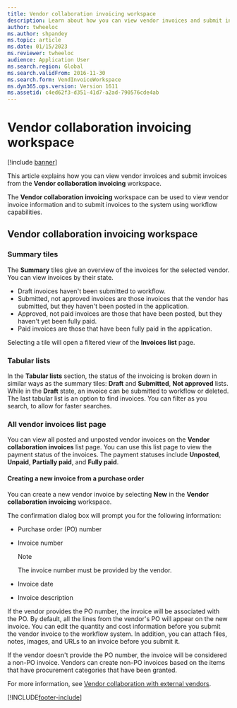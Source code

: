 ```yaml
---
title: Vendor collaboration invoicing workspace
description: Learn about how you can view vendor invoices and submit invoices from the vendor collaboration invoicing workspace.
author: twheeloc
ms.author: shpandey
ms.topic: article
ms.date: 01/15/2023
ms.reviewer: twheeloc
audience: Application User
ms.search.region: Global
ms.search.validFrom: 2016-11-30
ms.search.form: VendInvoiceWorkspace 
ms.dyn365.ops.version: Version 1611
ms.assetid: c4ed62f3-d351-41d7-a2ad-790576cde4ab
---
```


# Vendor collaboration invoicing workspace

[!include [banner](../includes/banner.md)]

This article explains how you can view vendor invoices and submit invoices from the **Vendor collaboration invoicing** workspace.

The **Vendor collaboration invoicing** workspace can be used to view vendor invoice information and to submit invoices to the system using workflow capabilities.


## Vendor collaboration invoicing workspace

### Summary tiles

The **Summary** tiles give an overview of the invoices for the selected vendor. You can view invoices by their state.

- Draft invoices haven't been submitted to workflow.
- Submitted, not approved invoices are those invoices that the vendor has submitted, but they haven't been posted in the application.
- Approved, not paid invoices are those that have been posted, but they haven't yet been fully paid.
- Paid invoices are those that have been fully paid in the application.

Selecting a tile will open a filtered view of the **Invoices list** page.

### Tabular lists

In the **Tabular lists** section, the status of the invoicing is broken down in similar ways as the summary tiles: **Draft** and **Submitted**, **Not approved** lists. While in the **Draft** state, an invoice can be submitted to workflow or deleted. The last tabular list is an option to find invoices. You can filter as you search, to allow for faster searches.

### All vendor invoices list page

You can view all posted and unposted vendor invoices on the **Vendor collaboration invoices** list page. You can use this list page to view the payment status of the invoices. The payment statuses include **Unposted**, **Unpaid**, **Partially paid**, and **Fully paid**.

#### Creating a new invoice from a purchase order

You can create a new vendor invoice by selecting **New** in the **Vendor collaboration invoicing** workspace.

The confirmation dialog box will prompt you for the following information:

- Purchase order (PO) number
- Invoice number

    > [!NOTE]
    > The invoice number must be provided by the vendor.

- Invoice date
- Invoice description

If the vendor provides the PO number, the invoice will be associated with the PO. By default, all the lines from the vendor's PO will appear on the new invoice. You can edit the quantity and cost information before you submit the vendor invoice to the workflow system. In addition, you can attach files, notes, images, and URLs to an invoice before you submit it.

If the vendor doesn't provide the PO number, the invoice will be considered a non-PO invoice. Vendors can create non-PO invoices based on the items that have procurement categories that have been granted.

For more information, see [Vendor collaboration with external vendors](../../supply-chain/procurement/vendor-collaboration-work-external-vendors.md).

[!INCLUDE[footer-include](../../includes/footer-banner.md)]
